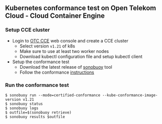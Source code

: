 ## Kubernetes conformance test on Open Telekom Cloud - Cloud Container Engine

### Setup CCE cluster

- Login to [OTC CCE](https://console.otc.t-systems.com/cce2.0) web console and create a CCE cluster
    * Select version `v1.21` of k8s
    * Make sure to use at least two worker nodes
    * Download kubectl configuration file and setup kubectl client
- Setup the conformance test
    * Download the latest release of [sonobuoy](https://github.com/vmware-tanzu/sonobuoy/releases/) tool
    * Follow the conformance [instructions](https://github.com/cncf/k8s-conformance/blob/32dcd214d1be11b00bee560e6a45ba82f67b5595/instructions.md)

### Run the conformance test

```console
$ sonobuoy run --mode=certified-conformance --kube-conformance-image-version v1.21
$ sonobuoy status
$ sonobuoy logs
$ outfile=$(sonobuoy retrieve)
$ sonobuoy results $outfile
